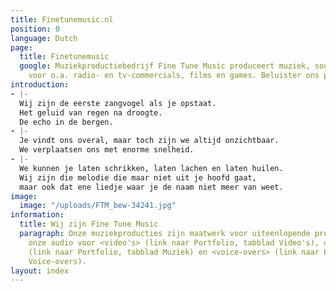 ```yaml
---
title: Finetunemusic.nl
position: 0
language: Dutch
page:
  title: Finetunemusic
  google: Muziekproductiebedrijf Fine Tune Music produceert muziek, sounds en voice-overs
    voor o.a. radio- en tv-commercials, films en games. Beluister ons portfolio.
introduction:
- |-
  Wij zijn de eerste zangvogel als je opstaat.
  Het geluid van regen na droogte.
  De echo in de bergen.
- |-
  Je vindt ons overal, maar toch zijn we altijd onzichtbaar.
  We verplaatsen ons met enorme snelheid.
- |-
  We kunnen je laten schrikken, laten lachen en laten huilen.
  Wij zijn die melodie die maar niet uit je hoofd gaat,
  maar ook dat ene liedje waar je de naam niet meer van weet.
image:
  image: "/uploads/FTM_bew-34241.jpg"
information:
  title: Wij zijn Fine Tune Music
  paragraph: Onze muziekproducties zijn maatwerk voor uiteenlopende projecten. Beluister
    onze audio voor <video's> (link naar Portfolio, tabblad Video's), onze <muziek>
    (link naar Portfolio, tabblad Muziek) en <voice-overs> (link naar Portfolio, tabblad
    Voice-overs).
layout: index
---
```


